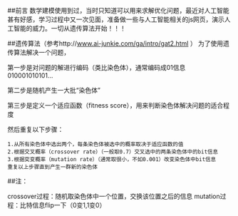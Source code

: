 ##前言
  数学建模使用到过，当时只知道可以用来求解优化问题，最近对人工智能甚有好感，学习过程中又一次见面，准备做一些与人工智能相关的js网页，演示人工智能的威力。一切从遗传算法开始！！！

##遗传算法（参考http://www.ai-junkie.com/ga/intro/gat2.html ）
  为了使用遗传算法解决一个问题，
  
  第一步是对问题的解进行编码（类比染色体），通常编码成01信息  010001010101...
  
  第二步是随机产生一大批“染色体”
  
  第三步是定义一个适应函数（fitness score），用来判断染色体解决问题的适合程度
  
  然后重复以下步骤：
  
    1.从所有染色体中选出两个，每条染色体被选中的概率取决于适应函数的值
    2.根据交叉概率（crossover rate）（一般取0.7）交叉选中的两条染色体中的bit信息
    3.根据突变概率（mutation rate）（通常取很小，不如0.001）改变染色体中bit信息
    重复以上步骤直到产生一群新的染色体
    

##注：

  crossover过程：随机取染色体中一个位置，交换该位置之后的信息
  mutation过程：比特信息flip一下（0变1,1变0）
